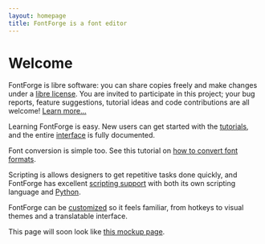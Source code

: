 ```yaml
---
layout: homepage
title: FontForge is a font editor
---
```


Welcome
==========

FontForge is libre software: you can share copies freely and make changes under a [libre license](/en-US/about/project/license.html). You are invited to participate in this project; your bug reports, feature suggestions, tutorial ideas and code contributions are all welcome! [Learn more...](/en-US/documentation/developer/)

Learning FontForge is easy. New users can get started with the [tutorials](/en-US/tutorials/index.html), and the entire [interface](/en-US/documentation/interface/index.html) is fully documented.

Font conversion is simple too. See this tutorial on [how to convert font formats](/en-US/tutorial/convert.html).

Scripting is allows designers to get repetitive tasks done quickly, and FontForge has excellent [scripting support](/en-US/documentation/scripting/index.html) with both its own scripting language and [Python](/en-US/documentation/scripting/python/index.html).

FontForge can be [customized](/en-US/documentation/customizing/index.html) so it feels familiar, from hotkeys to visual themes and a translatable interface.

This page will soon look like [this mockup page](/meta/home.html).